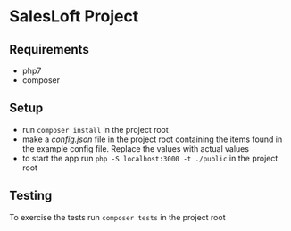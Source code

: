 # SalesLoft Project

## Requirements

- php7
- composer

## Setup

- run `composer install` in the project root
- make a *config.json* file in the project root containing the items found in the example config file. Replace the values with actual values
- to start the app run `php -S localhost:3000 -t ./public` in the project root

## Testing

To exercise the tests run `composer tests` in the project root
